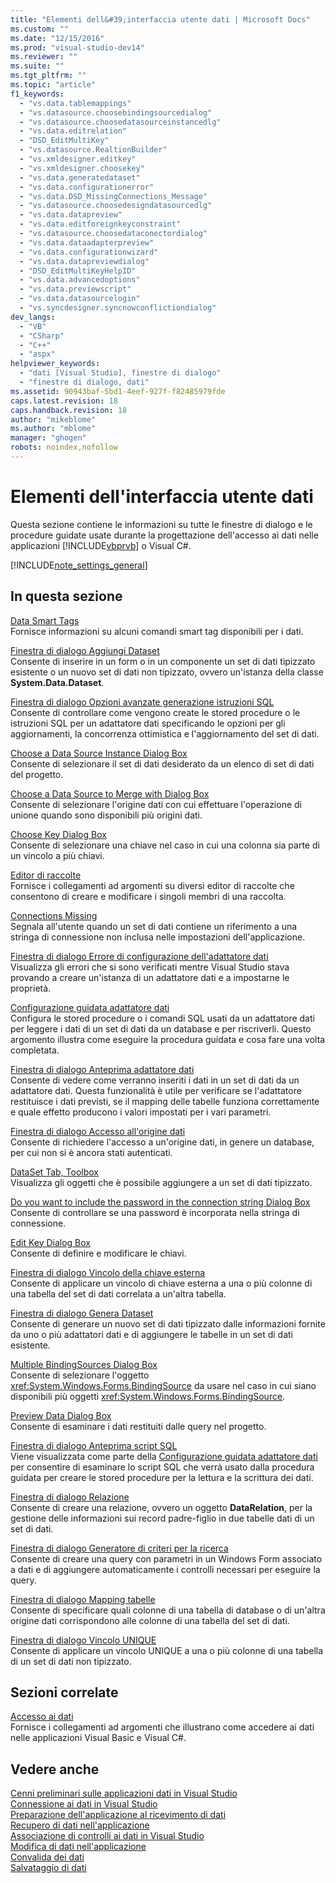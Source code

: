 ```yaml
---
title: "Elementi dell&#39;interfaccia utente dati | Microsoft Docs"
ms.custom: ""
ms.date: "12/15/2016"
ms.prod: "visual-studio-dev14"
ms.reviewer: ""
ms.suite: ""
ms.tgt_pltfrm: ""
ms.topic: "article"
f1_keywords: 
  - "vs.data.tablemappings"
  - "vs.datasource.choosebindingsourcedialog"
  - "vs.datasource.choosedatasourceinstancedlg"
  - "vs.data.editrelation"
  - "DSD_EditMultiKey"
  - "vs.datasource.RealtionBuilder"
  - "vs.xmldesigner.editkey"
  - "vs.xmldesigner.choosekey"
  - "vs.data.generatedataset"
  - "vs.data.configurationerror"
  - "vs.data.DSD_MissingConnections_Message"
  - "vs.datasource.choosedesigndatasourcedlg"
  - "vs.data.datapreview"
  - "vs.data.editforeignkeyconstraint"
  - "vs.datasource.choosedataconectordialog"
  - "vs.data.dataadapterpreview"
  - "vs.data.configurationwizard"
  - "vs.data.datapreviewdialog"
  - "DSD_EditMultiKeyHelpID"
  - "vs.data.advancedoptions"
  - "vs.data.previewscript"
  - "vs.data.datasourcelogin"
  - "vs.syncdesigner.syncnowconflictiondialog"
dev_langs: 
  - "VB"
  - "CSharp"
  - "C++"
  - "aspx"
helpviewer_keywords: 
  - "dati [Visual Studio], finestre di dialogo"
  - "finestre di dialogo, dati"
ms.assetid: 90943baf-5bd1-4eef-927f-f82485979fde
caps.latest.revision: 18
caps.handback.revision: 18
author: "mikeblome"
ms.author: "mblome"
manager: "ghogen"
robots: noindex,nofollow
---
```

# Elementi dell&#39;interfaccia utente dati
Questa sezione contiene le informazioni su tutte le finestre di dialogo e le procedure guidate usate durante la progettazione dell'accesso ai dati nelle applicazioni [!INCLUDE[vbprvb](../code-quality/includes/vbprvb_md.md)] o Visual C\#.  
  
 [!INCLUDE[note_settings_general](../data-tools/includes/note_settings_general_md.md)]  
  
## In questa sezione  
 [Data Smart Tags](http://msdn.microsoft.com/it-it/1e0a848f-c57b-47ab-b884-eaaa40726f43)  
 Fornisce informazioni su alcuni comandi smart tag disponibili per i dati.  
  
 [Finestra di dialogo Aggiungi Dataset](http://msdn.microsoft.com/it-it/0e03c0ff-212b-4bfa-ac51-3c2adb71ead0)  
 Consente di inserire in un form o in un componente un set di dati tipizzato esistente o un nuovo set di dati non tipizzato, ovvero un'istanza della classe **System.Data.Dataset**.  
  
 [Finestra di dialogo Opzioni avanzate generazione istruzioni SQL](http://msdn.microsoft.com/it-it/41420450-1ff4-4a1a-b85b-6f6901538fef)  
 Consente di controllare come vengono create le stored procedure o le istruzioni SQL per un adattatore dati specificando le opzioni per gli aggiornamenti, la concorrenza ottimistica e l'aggiornamento del set di dati.  
  
 [Choose a Data Source Instance Dialog Box](http://msdn.microsoft.com/it-it/51c47f06-fdc5-453e-9178-0a5a2c5c9f34)  
 Consente di selezionare il set di dati desiderato da un elenco di set di dati del progetto.  
  
 [Choose a Data Source to Merge with Dialog Box](http://msdn.microsoft.com/it-it/accafff7-f6bd-481c-a121-fe8a76cd681d)  
 Consente di selezionare l'origine dati con cui effettuare l'operazione di unione quando sono disponibili più origini dati.  
  
 [Choose Key Dialog Box](http://msdn.microsoft.com/it-it/4ddbfbb7-a80a-412a-b80d-291d86376ca3)  
 Consente di selezionare una chiave nel caso in cui una colonna sia parte di un vincolo a più chiavi.  
  
 [Editor di raccolte](../Topic/Collection%20Editors.md)  
 Fornisce i collegamenti ad argomenti su diversi editor di raccolte che consentono di creare e modificare i singoli membri di una raccolta.  
  
 [Connections Missing](http://msdn.microsoft.com/it-it/bb9b2e12-7f76-4ee5-acbb-5d20116ee044)  
 Segnala all'utente quando un set di dati contiene un riferimento a una stringa di connessione non inclusa nelle impostazioni dell'applicazione.  
  
 [Finestra di dialogo Errore di configurazione dell'adattatore dati](http://msdn.microsoft.com/it-it/9ce65cd2-0c7d-4f51-8685-d68be5f3009b)  
 Visualizza gli errori che si sono verificati mentre Visual Studio stava provando a creare un'istanza di un adattatore dati e a impostarne le proprietà.  
  
 [Configurazione guidata adattatore dati](http://msdn.microsoft.com/it-it/efff90cb-0e4c-4eb3-87dc-65dd9d418809)  
 Configura le stored procedure o i comandi SQL usati da un adattatore dati per leggere i dati di un set di dati da un database e per riscriverli.  Questo argomento illustra come eseguire la procedura guidata e cosa fare una volta completata.  
  
 [Finestra di dialogo Anteprima adattatore dati](http://msdn.microsoft.com/it-it/1f614cd3-4530-457e-84af-00ccbaea08cc)  
 Consente di vedere come verranno inseriti i dati in un set di dati da un adattatore dati. Questa funzionalità è utile per verificare se l'adattatore restituisce i dati previsti, se il mapping delle tabelle funziona correttamente e quale effetto producono i valori impostati per i vari parametri.  
  
 [Finestra di dialogo Accesso all'origine dati](http://msdn.microsoft.com/it-it/6f2d9a57-53c3-4841-bd37-a3643eb68d2e)  
 Consente di richiedere l'accesso a un'origine dati, in genere un database, per cui non si è ancora stati autenticati.  
  
 [DataSet Tab, Toolbox](http://msdn.microsoft.com/it-it/fa5f2d6f-924d-4262-ba1b-e9e7f90e7764)  
 Visualizza gli oggetti che è possibile aggiungere a un set di dati tipizzato.  
  
 [Do you want to include the password in the connection string Dialog Box](http://msdn.microsoft.com/it-it/193696a7-5213-4396-8328-05ac2df6ee94)  
 Consente di controllare se una password è incorporata nella stringa di connessione.  
  
 [Edit Key Dialog Box](http://msdn.microsoft.com/it-it/f5c80e39-3a42-4284-b222-6ca009fd9675)  
 Consente di definire e modificare le chiavi.  
  
 [Finestra di dialogo Vincolo della chiave esterna](http://msdn.microsoft.com/it-it/45d15629-1f4d-40a7-8708-c9ddfebedc1e)  
 Consente di applicare un vincolo di chiave esterna a una o più colonne di una tabella del set di dati correlata a un'altra tabella.  
  
 [Finestra di dialogo Genera Dataset](http://msdn.microsoft.com/it-it/c0efdbaf-13b1-4ee8-ade6-f8a784126cdc)  
 Consente di generare un nuovo set di dati tipizzato dalle informazioni fornite da uno o più adattatori dati e di aggiungere le tabelle in un set di dati esistente.  
  
 [Multiple BindingSources Dialog Box](http://msdn.microsoft.com/it-it/db76f70c-4fb5-479d-9b64-a67158d48f97)  
 Consente di selezionare l'oggetto <xref:System.Windows.Forms.BindingSource> da usare nel caso in cui siano disponibili più oggetti <xref:System.Windows.Forms.BindingSource>.  
  
 [Preview Data Dialog Box](http://msdn.microsoft.com/it-it/aa4f0d04-2695-4bb8-946d-54a97ae7287f)  
 Consente di esaminare i dati restituiti dalle query nel progetto.  
  
 [Finestra di dialogo Anteprima script SQL](http://msdn.microsoft.com/it-it/e9571e8b-821c-492d-9bc8-b44eba898bdd)  
 Viene visualizzata come parte della [Configurazione guidata adattatore dati](http://msdn.microsoft.com/it-it/efff90cb-0e4c-4eb3-87dc-65dd9d418809) per consentire di esaminare lo script SQL che verrà usato dalla procedura guidata per creare le stored procedure per la lettura e la scrittura dei dati.  
  
 [Finestra di dialogo Relazione](http://msdn.microsoft.com/it-it/ab8f4b0e-af4c-4725-a550-e2b2ebe43a02)  
 Consente di creare una relazione, ovvero un oggetto **DataRelation**, per la gestione delle informazioni sui record padre\-figlio in due tabelle dati di un set di dati.  
  
 [Finestra di dialogo Generatore di criteri per la ricerca](../Topic/Search%20Criteria%20Builder%20Dialog%20Box.md)  
 Consente di creare una query con parametri in un Windows Form associato a dati e di aggiungere automaticamente i controlli necessari per eseguire la query.  
  
 [Finestra di dialogo Mapping tabelle](http://msdn.microsoft.com/it-it/fb4cec1e-f3c8-4773-b409-c2de15293fea)  
 Consente di specificare quali colonne di una tabella di database o di un'altra origine dati corrispondono alle colonne di una tabella del set di dati.  
  
 [Finestra di dialogo Vincolo UNIQUE](http://msdn.microsoft.com/it-it/e71a60d7-fae2-4bd0-a1e8-43aae351707d)  
 Consente di applicare un vincolo UNIQUE a una o più colonne di una tabella di un set di dati non tipizzato.  
  
## Sezioni correlate  
 [Accesso ai dati](../data-tools/accessing-data-in-visual-studio.md)  
 Fornisce i collegamenti ad argomenti che illustrano come accedere ai dati nelle applicazioni Visual Basic e Visual C\#.  
  
## Vedere anche  
 [Cenni preliminari sulle applicazioni dati in Visual Studio](../data-tools/overview-of-data-applications-in-visual-studio.md)   
 [Connessione ai dati in Visual Studio](../data-tools/connecting-to-data-in-visual-studio.md)   
 [Preparazione dell'applicazione al ricevimento di dati](../Topic/Preparing%20Your%20Application%20to%20Receive%20Data.md)   
 [Recupero di dati nell'applicazione](../data-tools/fetching-data-into-your-application.md)   
 [Associazione di controlli ai dati in Visual Studio](../data-tools/bind-controls-to-data-in-visual-studio.md)   
 [Modifica di dati nell'applicazione](../data-tools/editing-data-in-your-application.md)   
 [Convalida dei dati](../Topic/Validating%20Data.md)   
 [Salvataggio di dati](../data-tools/saving-data.md)